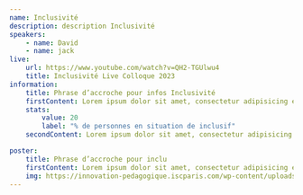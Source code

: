 ```yaml
---
name: Inclusivité
description: description Inclusivité
speakers:
    - name: David
    - name: jack
live:
    url: https://www.youtube.com/watch?v=QH2-TGUlwu4
    title: Inclusivité Live Colloque 2023
information:
    title: Phrase d’accroche pour infos Inclusivité
    firstContent: Lorem ipsum dolor sit amet, consectetur adipisicing elit, sed do eiusmod tempor incididunt ut labore et dolore magna aliqua. Ut enim ad minim veniam, quis nostrud exercitation
    stats:
        value: 20
        label: "% de personnes en situation de inclusif"
    secondContent: Lorem ipsum dolor sit amet, consectetur adipisicing elit, sed do eiusmod tempor incididunt ut labore et dolore magna aliqua. Ut enim ad minim veniam, quis nostrud exercitation

poster:
    title: Phrase d’accroche pour inclu
    firstContent: Lorem ipsum dolor sit amet, consectetur adipisicing elit, sed do eiusmod tempor incididunt ut labore et dolore magna aliqua. Ut enim ad minim veniam, quis nostrud exercitation
    img: https://innovation-pedagogique.iscparis.com/wp-content/uploads/2020/05/POSTER-RSE-VF-%C3%A9co-conception-et-march%C3%A9-alimentaire-1-pdf.jpg
---
```


